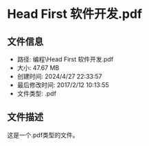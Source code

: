 ﻿# Head First 软件开发.pdf

## 文件信息
- 路径: 编程\Head First 软件开发.pdf
- 大小: 47.67 MB
- 创建时间: 2024/4/27 22:33:57
- 最后修改时间: 2017/2/12 10:13:55
- 文件类型: .pdf

## 文件描述
这是一个.pdf类型的文件。

